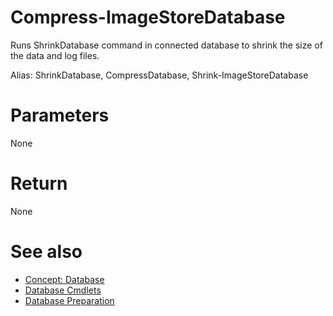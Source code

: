 # Compress-ImageStoreDatabase

Runs ShrinkDatabase command in connected database to shrink the size of the data and log files.

Alias: ShrinkDatabase, CompressDatabase, Shrink-ImageStoreDatabase

# Parameters
None

# Return
None

# See also
  * [Concept: Database](../../concept/Database.md)
  * [Database Cmdlets](../cmdlets.md#database)
  * [Database Preparation](../../../readme.md#database)